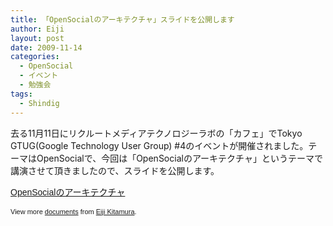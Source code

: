 ```yaml
---
title: 「OpenSocialのアーキテクチャ」スライドを公開します
author: Eiji
layout: post
date: 2009-11-14
categories:
  - OpenSocial
  - イベント
  - 勉強会
tags:
  - Shindig
---
```

去る11月11日にリクルートメディアテクノロジーラボの「カフェ」でTokyo GTUG(Google Technology User Group) #4のイベントが開催されました。テーマはOpenSocialで、今回は「OpenSocialのアーキテクチャ」というテーマで講演させて頂きましたので、スライドを公開します。

<div id="__ss_2499345" style="width: 425px; text-align: left;">
  <a style="font:14px Helvetica,Arial,Sans-serif;display:block;margin:12px 0 3px 0;text-decoration:underline;" title="OpenSocialのアーキテクチャ" href="http://www.slideshare.net/agektmr/opensocial-2499345">OpenSocialのアーキテクチャ</a></p> <div style="font-size: 11px; font-family: tahoma,arial; height: 26px; padding-top: 2px;">
    View more <a style="text-decoration:underline;" href="http://www.slideshare.net/">documents</a> from <a style="text-decoration:underline;" href="http://www.slideshare.net/agektmr">Eiji Kitamura</a>.
  </div>
</div>